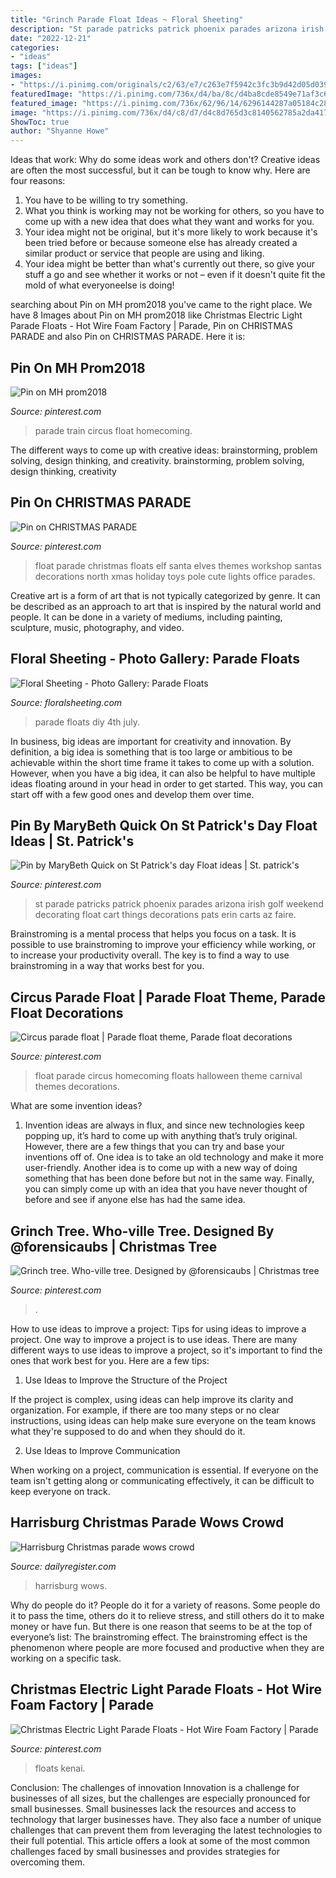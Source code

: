 ```yaml
---
title: "Grinch Parade Float Ideas ~ Floral Sheeting"
description: "St parade patricks patrick phoenix parades arizona irish golf weekend decorating float cart things decorations pats erin carts az faire"
date: "2022-12-21"
categories:
- "ideas"
tags: ["ideas"]
images:
- "https://i.pinimg.com/originals/c2/63/e7/c263e7f5942c3fc3b9d42d05d039e639.jpg"
featuredImage: "https://i.pinimg.com/736x/d4/ba/8c/d4ba8cde8549e71af3c6d33bc5142dcf.jpg"
featured_image: "https://i.pinimg.com/736x/62/96/14/6296144287a05184c282b8ebbca7cfb4--christmas-toys-christmas-lights.jpg"
image: "https://i.pinimg.com/736x/d4/c8/d7/d4c8d765d3c8140562785a2da4174b5d.jpg"
ShowToc: true
author: "Shyanne Howe"
---
```



Ideas that work: Why do some ideas work and others don't?
Creative ideas are often the most successful, but it can be tough to know why. Here are four reasons:
1. You have to be willing to try something.
2. What you think is working may not be working for others, so you have to come up with a new idea that does what they want and works for you.
3. Your idea might not be original, but it's more likely to work because it's been tried before or because someone else has already created a similar product or service that people are using and liking.
4. Your idea might be better than what's currently out there, so give your stuff a go and see whether it works or not – even if it doesn't quite fit the mold of what everyoneelse is doing!

	

		
searching about Pin on MH prom2018 you've came to the right place. We have 8 Images about Pin on MH prom2018 like Christmas Electric Light Parade Floats - Hot Wire Foam Factory | Parade, Pin on CHRISTMAS PARADE and also Pin on CHRISTMAS PARADE. Here it is:
		
    
## Pin On MH Prom2018

<img loading=lazy src="https://i.pinimg.com/736x/00/fd/ac/00fdacbfb5031ed05dd18986adf0f9c9--circus-train-trains.jpg" onerror="this.onerror=null;this.src='https://tse4.mm.bing.net/th?id=OIP.kKQiU3byEkqcKxNGNXnQ0gHaNK&amp;pid=15.1';" alt="Pin on MH prom2018">

_Source: pinterest.com_

>parade train circus float homecoming. 

	

The different ways to come up with creative ideas: brainstorming, problem solving, design thinking, and creativity.
brainstorming, problem solving, design thinking, creativity

    
## Pin On CHRISTMAS PARADE

<img loading=lazy src="https://i.pinimg.com/736x/62/96/14/6296144287a05184c282b8ebbca7cfb4--christmas-toys-christmas-lights.jpg" onerror="this.onerror=null;this.src='https://tse4.mm.bing.net/th?id=OIP.coPdk09m28GCDUBCapvxhAHaFj&amp;pid=15.1';" alt="Pin on CHRISTMAS PARADE">

_Source: pinterest.com_

>float parade christmas floats elf santa elves themes workshop santas decorations north xmas holiday toys pole cute lights office parades. 

	

Creative art is a form of art that is not typically categorized by genre. It can be described as an approach to art that is inspired by the natural world and people. It can be done in a variety of mediums, including painting, sculpture, music, photography, and video.

    
## Floral Sheeting - Photo Gallery: Parade Floats

<img loading=lazy src="http://www.floralsheeting.com/images/v2/photo_gallery/parade_floats/diy/f169a_4th_of_July.jpg" onerror="this.onerror=null;this.src='https://tse1.mm.bing.net/th?id=OIP.RlmKurM2CrTdLwHKNBn9WgHaEx&amp;pid=15.1';" alt="Floral Sheeting - Photo Gallery: Parade Floats">

_Source: floralsheeting.com_

>parade floats diy 4th july. 

	

In business, big ideas are important for creativity and innovation. By definition, a big idea is something that is too large or ambitious to be achievable within the short time frame it takes to come up with a solution. However, when you have a big idea, it can also be helpful to have multiple ideas floating around in your head in order to get started. This way, you can start off with a few good ones and develop them over time.

    
## Pin By MaryBeth Quick On St Patrick&#039;s Day Float Ideas | St. Patrick&#039;s

<img loading=lazy src="https://i.pinimg.com/736x/d6/40/7c/d6407c1aef5ea05cbeaaff069a6bf2b8.jpg" onerror="this.onerror=null;this.src='https://tse4.mm.bing.net/th?id=OIP.I27lECNLjJA5Bn98VXKqRgHaE8&amp;pid=15.1';" alt="Pin by MaryBeth Quick on St Patrick&#039;s day Float ideas | St. patrick&#039;s">

_Source: pinterest.com_

>st parade patricks patrick phoenix parades arizona irish golf weekend decorating float cart things decorations pats erin carts az faire. 

	

Brainstroming is a mental process that helps you focus on a task. It is possible to use brainstroming to improve your efficiency while working, or to increase your productivity overall. The key is to find a way to use brainstroming in a way that works best for you.

    
## Circus Parade Float | Parade Float Theme, Parade Float Decorations

<img loading=lazy src="https://i.pinimg.com/736x/d4/ba/8c/d4ba8cde8549e71af3c6d33bc5142dcf.jpg" onerror="this.onerror=null;this.src='https://tse4.mm.bing.net/th?id=OIP.QRDVJib7uuPLACOrb5UIJAHaFw&amp;pid=15.1';" alt="Circus parade float | Parade float theme, Parade float decorations">

_Source: pinterest.com_

>float parade circus homecoming floats halloween theme carnival themes decorations. 

	

What are some invention ideas?
1. Invention ideas are always in flux, and since new technologies keep popping up, it’s hard to come up with anything that’s truly original. However, there are a few things that you can try and base your inventions off of. One idea is to take an old technology and make it more user-friendly. Another idea is to come up with a new way of doing something that has been done before but not in the same way. Finally, you can simply come up with an idea that you have never thought of before and see if anyone else has had the same idea.

    
## Grinch Tree. Who-ville Tree. Designed By @forensicaubs | Christmas Tree

<img loading=lazy src="https://i.pinimg.com/originals/c2/63/e7/c263e7f5942c3fc3b9d42d05d039e639.jpg" onerror="this.onerror=null;this.src='https://tse1.mm.bing.net/th?id=OIP.NGiJOakU0EG-DV0z-DkjggHaJ4&amp;pid=15.1';" alt="Grinch tree. Who-ville tree. Designed by @forensicaubs | Christmas tree">

_Source: pinterest.com_

>. 

	

How to use ideas to improve a project: Tips for using ideas to improve a project.
One way to improve a project is to use ideas. There are many different ways to use ideas to improve a project, so it's important to find the ones that work best for you. Here are a few tips:
1. Use Ideas to Improve the Structure of the Project

If the project is complex, using ideas can help improve its clarity and organization. For example, if there are too many steps or no clear instructions, using ideas can help make sure everyone on the team knows what they're supposed to do and when they should do it.

2. Use Ideas to Improve Communication

When working on a project, communication is essential. If everyone on the team isn't getting along or communicating effectively, it can be difficult to keep everyone on track.

    
## Harrisburg Christmas Parade Wows Crowd

<img loading=lazy src="https://www.dailyregister.com/apps/pbcsi.dll/storyimage/IO/20201215/ENTERTAINMENT/201219964/EP/1/6/EP-201219964.jpg&amp;updated=202012161547&amp;MaxW=800&amp;maxH=800&amp;noborder" onerror="this.onerror=null;this.src='https://tse2.mm.bing.net/th?id=OIP.oJLnO_cYqMKLXhkYBOZ9FgHaE7&amp;pid=15.1';" alt="Harrisburg Christmas parade wows crowd">

_Source: dailyregister.com_

>harrisburg wows. 

	

Why do people do it?
People do it for a variety of reasons. Some people do it to pass the time, others do it to relieve stress, and still others do it to make money or have fun. But there is one reason that seems to be at the top of everyone’s list: The brainstroming effect. The brainstroming effect is the phenomenon where people are more focused and productive when they are working on a specific task.

    
## Christmas Electric Light Parade Floats - Hot Wire Foam Factory | Parade

<img loading=lazy src="https://i.pinimg.com/736x/d4/c8/d7/d4c8d765d3c8140562785a2da4174b5d.jpg" onerror="this.onerror=null;this.src='https://tse3.mm.bing.net/th?id=OIP.2IXvqyp_RPsxAFkQEcv58QHaE2&amp;pid=15.1';" alt="Christmas Electric Light Parade Floats - Hot Wire Foam Factory | Parade">

_Source: pinterest.com_

>floats kenai. 

	

Conclusion: The challenges of innovation
Innovation is a challenge for businesses of all sizes, but the challenges are especially pronounced for small businesses. Small businesses lack the resources and access to technology that larger businesses have. They also face a number of unique challenges that can prevent them from leveraging the latest technologies to their full potential. This article offers a look at some of the most common challenges faced by small businesses and provides strategies for overcoming them.

